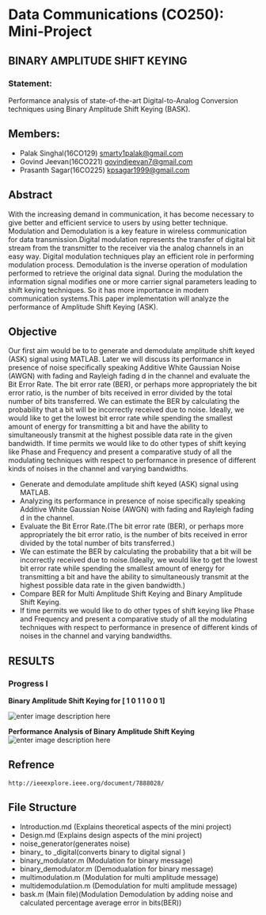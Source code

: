 # Data Communications (CO250): Mini-Project
## BINARY AMPLITUDE SHIFT KEYING
### Statement:
Performance analysis of state-of-the-art Digital-to-Analog Conversion techniques using Binary Amplitude Shift Keying (BASK).
 
## Members:
 - Palak Singhal(16CO129)  smarty1palak@gmail.com 
 - Govind Jeevan(16CO221) govindjeevan7@gmail.com 
 - Prasanth Sagar(16CO225) kpsagar1999@gmail.com

## Abstract
With the increasing demand in communication, it has become necessary to give better and efficient service to users by using better technique.
Modulation and Demodulation is a key feature in wireless communication for data transmission.Digital modulation represents the transfer of digital bit stream from the transmitter to the receiver via the analog channels in an easy way. Digital modulation techniques play an efficient role in performing modulation process. Demodulation is the inverse operation of modulation performed to retrieve the original data signal. 
During the modulation the information signal modifies one or more carrier signal parameters leading to shift keying techniques. So it has more importance in modern communication systems.This paper implementation will analyze the performance of Amplitude Shift Keying (ASK).

## Objective
Our first aim would be to to generate and demodulate amplitude shift keyed (ASK) signal using MATLAB.
Later we will discuss its performance in presence of noise specifically speaking Additive White Gaussian Noise (AWGN) with fading and Rayleigh fading d in the channel and evaluate the Bit Error Rate.
The bit error rate (BER), or perhaps more appropriately the bit error ratio, is the number of bits received in error divided by the total number of bits transferred. We can estimate the BER by calculating the probability that a bit will be incorrectly received due to noise.
Ideally, we would like to get the lowest bit error rate while spending the smallest amount of energy for transmitting a bit and have the ability to simultaneously transmit at the highest possible data rate in the given bandwidth.
If time permits we would like to do other types of shift keying like Phase and Frequency and present a comparative study of all the modulating techniques with respect to performance in presence of different kinds of noises in the channel and varying bandwidths.
* Generate and demodulate amplitude shift keyed (ASK) signal using MATLAB.
* Analyzing its performance in presence of noise specifically speaking Additive White Gaussian Noise (AWGN) with fading and Rayleigh fading d in the channel.
* Evaluate the Bit Error Rate.(The bit error rate (BER), or perhaps more appropriately the bit error ratio, is the number of bits received in error divided by the total number of bits transferred.)
* We can estimate the BER by calculating the probability that a bit will be incorrectly received due to noise.(Ideally, we would like to get the lowest bit error rate while spending the smallest amount of energy for transmitting a bit and have the ability to simultaneously transmit at the highest possible data rate in the given bandwidth.)
* Compare BER for Multi Amplitude Shift Keying and Binary Amplitude Shift Keying.
* If time permits we would like to do other types of shift keying like Phase and Frequency and present a comparative study of all the modulating techniques with respect to performance in presence of different kinds of noises in the channel and varying bandwidths.

## RESULTS
### Progress I
**Binary Amplitude Shift Keying for [ 1 0 1 1 0 0 1]**

![enter image description here](https://image.ibb.co/kmKowc/bask.png)


**Performance Analysis of Binary Amplitude Shift Keying**
![enter image description here](https://image.ibb.co/ek3v9x/BASK_Performance.png)


## Refrence

    http://ieeexplore.ieee.org/document/7888028/

## File Structure
* Introduction.md (Explains theoretical aspects of the mini project)
* Design.md  (Explains design aspects of the mini project) 
* noise_generator(generates noise)
* binary_ to _digital(converts binary to digital signal )
* binary_modulator.m (Modulation for binary message)
* binary_demodulator.m (Demodualation for binary message)
* multimodulation.m (Modulation for multi amplitude message)
* multidemodulatiion.m (Demodulation for multi amplitude message)
* bask.m (Main file)(Modulation Demodulation by adding noise and calculated percentage average error in bits(BER))
